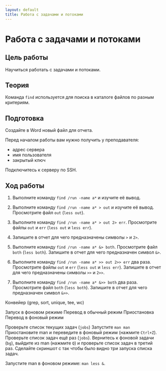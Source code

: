```yaml
---
layout: default
title: Работа с задачами и потоками
---
```

# Работа с задачами и потоками

## Цель работы

Научиться работать с задачами и потоками.

## Теория

Команда `find` используется для поиска в каталоге файлов по разным критериям.

## Подготовка

Создайте в Word новый файл для отчета.

Перед началом работы вам нужно получить у преподавателя:

* адрес сервера
* имя пользователя
* закрытый ключ

Подключитесь к серверу по SSH.

## Ход работы

1. Выполните команду `find /run -name a*` и изучите её вывод.

2. Выполните команду `find /run -name a* > out` и изучите её вывод. Просмотрите файл `out` (`less out`).

3. Выполните команду `find /run -name a* > out 2> err`. Просмотрите файлы `out` и `err` (`less out` и `less err`).

4. Запишите в отчет для чего предназначены символы `>` и `2>`.

5. Выполните команду `find /run -name a* &> both`. Просмотрите файл `both` (`less both`). Запишите в отчет для чего предназначен символ `&>`.

6. Выполните команду `find /run -name a* >> out 2>> err` два раза. Просмотрите файлы `out` и `err` (`less out` и `less err`). Запишите в отчет для чего предназначены символы `>>` и `2>>`.

7. Выполните команду `find /run -name a* &>> both` два раза. Просмотрите файл `both` (`less both`). Запишите в отчет для чего предназначен символ `&>>`.

 

Конвейер (grep, sort, unique, tee, wc)

Запуск в фоновом режиме
Перевод в обычный режим
Приостановка
Перевод в фоновый режим


Проверьте список текущих задач (`jobs`)
Запустите `man man`
Приостановите man и переведите в фоновый режим (нажмите `Ctrl+Z`). Проверьте список задач ещё раз (`jobs`). 
Вернитесь к фоновой задачи (`bg`), выйдите из man (нажмите `Q`) и проверьте список задач в третий раз.
Сделайте скриншот с так чтобы было видно три запуска списка задач.

Запустите man в фоновом режиме: `man less &`.
